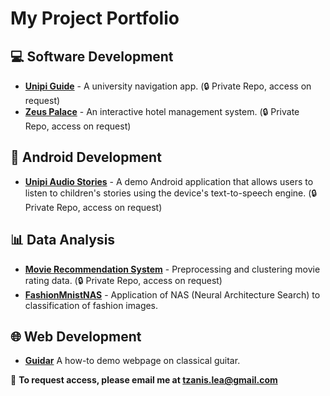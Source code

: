 # My Project Portfolio

## 💻 Software Development
- **[Unipi Guide](https://github.com/Tzanis97/UnipiGuide.git)** - A university navigation app. (🔒 Private Repo, access on request)
- **[Zeus Palace](https://github.com/Tzanis97/ZeusPalace.git)** - An interactive hotel management system. (🔒 Private Repo, access on request)
  
## 📱 Android Development
- **[Unipi Audio Stories](https://github.com/Tzanis97/UnipiAudioStories.git)** - A demo Android application that allows users to listen to children's stories using the device's text-to-speech engine. (🔒 Private Repo, access on request)

## 📊 Data Analysis
- **[Movie Recommendation System](https://github.com/Tzanis97/MovieRecommendationSystem.git)** - Preprocessing and clustering movie rating data. (🔒 Private Repo, access on request)
- **[FashionMnistNAS](https://github.com/Tzanis97/fashionMnistNAS.git)** - Application of NAS (Neural Architecture Search) to classification of fashion images.

## 🌐 Web Development
- **[Guidar](http://guidar.infinityfreeapp.com/)** A how-to demo webpage on classical guitar. 

🔗 **To request access, please email me at tzanis.lea@gmail.com**

